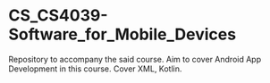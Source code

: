 # CS_CS4039-Software_for_Mobile_Devices
Repository to accompany the said course. Aim to cover Android App Development in this course. Cover XML, Kotlin.
